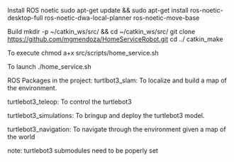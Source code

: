 Install ROS noetic
sudo apt-get update && sudo apt-get install ros-noetic-desktop-full ros-noetic-dwa-local-planner ros-noetic-move-base


Build
mkdir -p ~/catkin_ws/src/ && cd ~/catkin_ws/src/
git clone https://github.com/mgmendoza/HomeServiceRobot.git
cd ../
catkin_make


To execute
chmod a+x src/scripts/home_service.sh

To launch
./home_service.sh



ROS Packages in the project:
turtlbot3_slam: To localize and build a map of the environment.

turtlebot3_teleop: To control the turtlebot3

turtlebot3_simulations: To bringup and deploy the turtlebot3 model.

turtlebot3_navigation: To navigate through the environment given a map of the world

note: turtlebot3 submodules need to be poperly set
